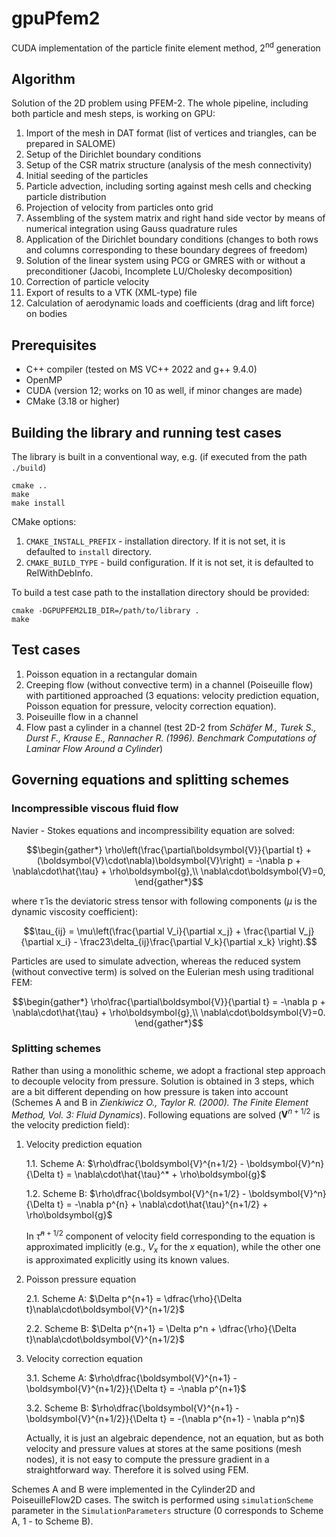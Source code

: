 # gpuPfem2

CUDA implementation of the particle finite element method, 2<sup>nd</sup> generation

## Algorithm

Solution of the 2D problem using PFEM-2. The whole pipeline, including both particle and mesh steps, is working on GPU:

1. Import of the mesh in DAT format (list of vertices and triangles, can be prepared in SALOME)
2. Setup of the Dirichlet boundary conditions
3. Setup of the CSR matrix structure (analysis of the mesh connectivity)
4. Initial seeding of the particles
5. Particle advection, including sorting against mesh cells and checking particle distribution
6. Projection of velocity from particles onto grid
7. Assembling of the system matrix and right hand side vector by means of numerical integration using Gauss quadrature rules
8. Application of the Dirichlet boundary conditions (changes to both rows and columns corresponding to these boundary degrees of freedom)
9. Solution of the linear system using PCG or GMRES with or without a preconditioner (Jacobi, Incomplete LU/Cholesky decomposition)
10. Correction of particle velocity
11. Export of results to a VTK (XML-type) file
12. Calculation of aerodynamic loads and coefficients (drag and lift force) on bodies

## Prerequisites

* C++ compiler (tested on MS VC++ 2022 and g++ 9.4.0)
* OpenMP
* CUDA (version 12; works on 10 as well, if minor changes are made)
* CMake (3.18 or higher)

## Building the library and running test cases

The library is built in a conventional way, e.g. (if executed from the path `./build`)

```
cmake ..
make
make install
```

CMake options:

1. `CMAKE_INSTALL_PREFIX` - installation directory. If it is not set, it is defaulted to `install` directory.
2. `CMAKE_BUILD_TYPE` - build configuration. If it is not set, it is defaulted to RelWithDebInfo.

To build a test case path to the installation directory should be provided:

```
cmake -DGPUPFEM2LIB_DIR=/path/to/library .
make
```

## Test cases

1. Poisson equation in a rectangular domain
2. Creeping flow (without convective term) in a channel (Poiseuille flow) with partitioned approached (3 equations: velocity prediction equation, Poisson equation for pressure, velocity correction equation).
3. Poiseuille flow in a channel
4. Flow past a cylinder in a channel (test 2D-2 from _Schäfer M., Turek S., Durst F., Krause E., Rannacher R. (1996). Benchmark Computations of Laminar Flow Around a Cylinder_)

## Governing equations and splitting schemes

### Incompressible viscous fluid flow

Navier - Stokes equations and incompressibility equation are solved:
```math
\begin{gather*}
\rho\left(\frac{\partial\boldsymbol{V}}{\partial t} + (\boldsymbol{V}\cdot\nabla)\boldsymbol{V}\right) = -\nabla p + \nabla\cdot\hat{\tau} + \rho\boldsymbol{g},\\
\nabla\cdot\boldsymbol{V}=0,
\end{gather*}
```
where $`\hat{\tau}`$ is the deviatoric stress tensor with following components ($`\mu`$ is the dynamic viscosity coefficient):
```math
\tau_{ij} = \mu\left(\frac{\partial V_i}{\partial x_j} + \frac{\partial V_j}{\partial x_i} - \frac23\delta_{ij}\frac{\partial V_k}{\partial x_k} \right).
```

Particles are used to simulate advection, whereas the reduced system (without convective term) is solved on the Eulerian mesh using traditional FEM:
```math
\begin{gather*}
\rho\frac{\partial\boldsymbol{V}}{\partial t} = -\nabla p + \nabla\cdot\hat{\tau} + \rho\boldsymbol{g},\\
\nabla\cdot\boldsymbol{V}=0.
\end{gather*}
```

### Splitting schemes

Rather than using a monolithic scheme, we adopt a fractional step approach to decouple velocity from pressure. Solution is obtained in 3 steps, which are a bit different depending on how pressure is taken into account (Schemes A and B in _Zienkiwicz O., Taylor R. (2000). The Finite Element Method, Vol. 3: Fluid Dynamics_). Following equations are solved ($`\boldsymbol{V}^{n+1/2}`$ is the velocity prediction field):

1. Velocity prediction equation

    1.1. Scheme A: $`\rho\dfrac{\boldsymbol{V}^{n+1/2} - \boldsymbol{V}^n}{\Delta t} = \nabla\cdot\hat{\tau}^* + \rho\boldsymbol{g}`$

    1.2. Scheme B: $`\rho\dfrac{\boldsymbol{V}^{n+1/2} - \boldsymbol{V}^n}{\Delta t} = -\nabla p^{n} + \nabla\cdot\hat{\tau}^{n+1/2} + \rho\boldsymbol{g}`$

    In $`\hat{\tau}^{n+1/2}`$ component of velocity field corresponding to the equation is approximated implicitly (e.g., $`V_x`$ for the $`x`$ equation), while the other one is approximated explicitly using its known values.
2. Poisson pressure equation

    2.1. Scheme A: $`\Delta p^{n+1} = \dfrac{\rho}{\Delta t}\nabla\cdot\boldsymbol{V}^{n+1/2}`$

    2.2. Scheme B: $`\Delta p^{n+1} = \Delta p^n + \dfrac{\rho}{\Delta t}\nabla\cdot\boldsymbol{V}^{n+1/2}`$
3. Velocity correction equation

    3.1. Scheme A: $`\rho\dfrac{\boldsymbol{V}^{n+1} - \boldsymbol{V}^{n+1/2}}{\Delta t} = -\nabla p^{n+1}`$

    3.2. Scheme B: $`\rho\dfrac{\boldsymbol{V}^{n+1} - \boldsymbol{V}^{n+1/2}}{\Delta t} = -(\nabla p^{n+1} - \nabla p^n)`$

    Actually, it is just an algebraic dependence, not an equation, but as both velocity and pressure values at stores at the same positions (mesh nodes), it is not easy to compute the pressure gradient in a straightforward way. Therefore it is solved using FEM.

Schemes A and B were implemented in the Cylinder2D and PoiseuilleFlow2D cases. The switch is performed using `simulationScheme` parameter in the `SimulationParameters` structure (0 corresponds to Scheme A, 1 - to Scheme B).